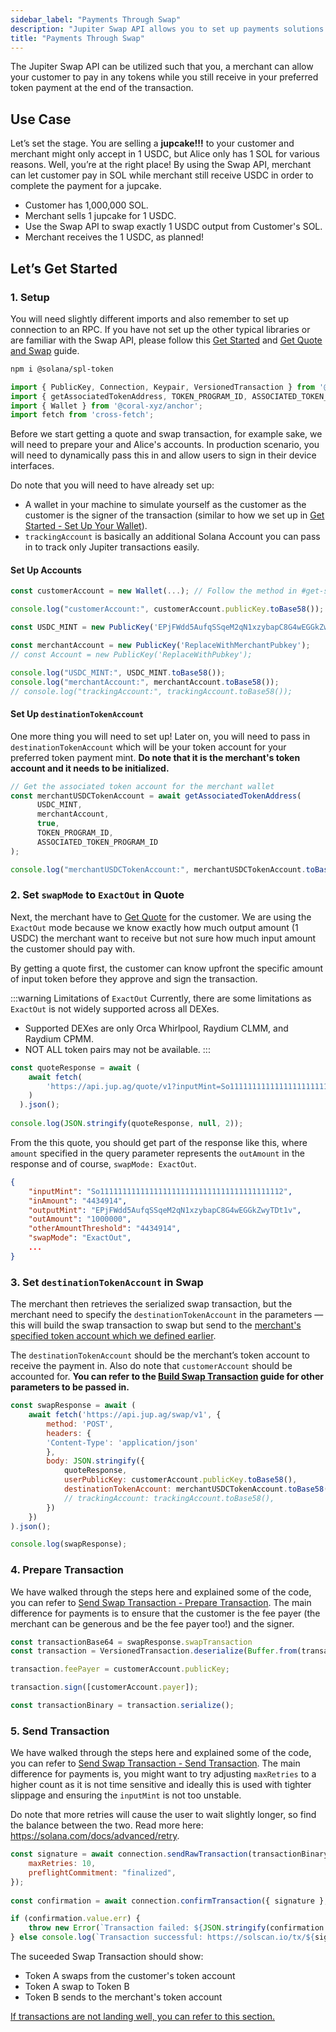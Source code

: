```yaml
---
sidebar_label: "Payments Through Swap"
description: "Jupiter Swap API allows you to set up payments solutions for your products."
title: "Payments Through Swap"
---
```


<head>
    <title>Payments Through Swap</title>
    <meta name="twitter:card" content="summary" />
</head>

The Jupiter Swap API can be utilized such that you, a merchant can allow your customer to pay in any tokens while you still receive in your preferred token payment at the end of the transaction.

## Use Case

Let’s set the stage. You are selling a **jupcake!!!** to your customer and merchant might only accept in 1 USDC, but Alice only has 1 SOL for various reasons. Well, you’re at the right place! By using the Swap API, merchant can let customer pay in SOL while merchant still receive USDC in order to complete the payment for a jupcake.

- Customer has 1,000,000 SOL.
- Merchant sells 1 jupcake for 1 USDC.
- Use the Swap API to swap exactly 1 USDC output from Customer's SOL.
- Merchant receives the 1 USDC, as planned!

## Let’s Get Started

### 1. Setup

You will need slightly different imports and also remember to set up connection to an RPC. If you have not set up the other typical libraries or are familiar with the Swap API, please follow this [Get Started](../1-get-started.md) and [Get Quote and Swap](./1-get-quote.md) guide.

```bash
npm i @solana/spl-token
```

```jsx
import { PublicKey, Connection, Keypair, VersionedTransaction } from '@solana/web3.js';
import { getAssociatedTokenAddress, TOKEN_PROGRAM_ID, ASSOCIATED_TOKEN_PROGRAM_ID } from '@solana/spl-token';
import { Wallet } from '@coral-xyz/anchor';
import fetch from 'cross-fetch';
```

Before we start getting a quote and swap transaction, for example sake, we will need to prepare your and Alice's accounts. In production scenario, you will need to dynamically pass this in and allow users to sign in their device interfaces.

Do note that you will need to have already set up:
- A wallet in your machine to simulate yourself as the customer as the customer is the signer of the transaction (similar to how we set up in [Get Started - Set Up Your Wallet](../1-get-started.md#4-set-up-your-wallet)).
- `trackingAccount` is basically an additional Solana Account you can pass in to track only Jupiter transactions easily.

#### Set Up Accounts

```jsx
const customerAccount = new Wallet(...); // Follow the method in #get-started

console.log("customerAccount:", customerAccount.publicKey.toBase58());

const USDC_MINT = new PublicKey('EPjFWdd5AufqSSqeM2qN1xzybapC8G4wEGGkZwyTDt1v'); // Your preferred token payment

const merchantAccount = new PublicKey('ReplaceWithMerchantPubkey');
// const Account = new PublicKey('ReplaceWithPubkey');

console.log("USDC_MINT:", USDC_MINT.toBase58());
console.log("merchantAccount:", merchantAccount.toBase58());
// console.log("trackingAccount:", trackingAccount.toBase58());
```

#### Set Up `destinationTokenAccount`

One more thing you will need to set up! Later on, you will need to pass in `destinationTokenAccount` which will be your token account for your preferred token payment mint. **Do note that it is the merchant's token account and it needs to be initialized.**

```jsx
// Get the associated token account for the merchant wallet
const merchantUSDCTokenAccount = await getAssociatedTokenAddress(
	  USDC_MINT,
	  merchantAccount,
	  true,
	  TOKEN_PROGRAM_ID,
	  ASSOCIATED_TOKEN_PROGRAM_ID
);

console.log("merchantUSDCTokenAccount:", merchantUSDCTokenAccount.toBase58());
```

### 2. Set `swapMode` to `ExactOut` in Quote

Next, the merchant have to [Get Quote](./1-get-quote.md) for the customer. We are using the `ExactOut` mode because we know exactly how much output amount (1 USDC) the merchant want to receive but not sure how much input amount the customer should pay with.

By getting a quote first, the customer can know upfront the specific amount of input token before they approve and sign the transaction.

:::warning Limitations of `ExactOut`
Currently, there are some limitations as `ExactOut` is not widely supported across all DEXes.
- Supported DEXes are only Orca Whirlpool, Raydium CLMM, and Raydium CPMM.
- NOT ALL token pairs may not be available.
:::

```jsx
const quoteResponse = await (
    await fetch(
        'https://api.jup.ag/quote/v1?inputMint=So11111111111111111111111111111111111111112&outputMint=EPjFWdd5AufqSSqeM2qN1xzybapC8G4wEGGkZwyTDt1v&amount=100000&slippageBps=50&restrictIntermediateTokens=true&swapMode=ExactOut'
    )
  ).json();
  
console.log(JSON.stringify(quoteResponse, null, 2));
```

From the this quote, you should get part of the response like this, where `amount` specified in the query parameter represents the `outAmount` in the response and of course, `swapMode: ExactOut`.

```json
{
    "inputMint": "So11111111111111111111111111111111111111112",
    "inAmount": "4434914",
    "outputMint": "EPjFWdd5AufqSSqeM2qN1xzybapC8G4wEGGkZwyTDt1v",
    "outAmount": "1000000",
    "otherAmountThreshold": "4434914",
    "swapMode": "ExactOut",
    ...
}
```

### 3. Set `destinationTokenAccount` in Swap

The merchant then retrieves the serialized swap transaction, but the merchant need to specify the `destinationTokenAccount` in the parameters — this will build the swap transaction to swap but send to the [merchant's specified token account which we defined earlier](#set-up-destinationtokenaccount).

The `destinationTokenAccount` should be the merchant’s token account to receive the payment in. Also do note that `customerAccount` should be accounted for. **You can refer to the [Build Swap Transaction](./2-build-swap-transaction.mdx) guide for other parameters to be passed in.**

```jsx
const swapResponse = await (
    await fetch('https://api.jup.ag/swap/v1', {
        method: 'POST',
        headers: {
        'Content-Type': 'application/json'
        },
        body: JSON.stringify({
            quoteResponse,
            userPublicKey: customerAccount.publicKey.toBase58(),
            destinationTokenAccount: merchantUSDCTokenAccount.toBase58(),
            // trackingAccount: trackingAccount.toBase58(),
        })
    })
).json();

console.log(swapResponse);
```

### 4. Prepare Transaction

We have walked through the steps here and explained some of the code, you can refer to [Send Swap Transaction - Prepare Transaction](./3-send-swap-transaction.md#prepare-transaction). The main difference for payments is to ensure that the customer is the fee payer (the merchant can be generous and be the fee payer too!) and the signer.

```jsx
const transactionBase64 = swapResponse.swapTransaction
const transaction = VersionedTransaction.deserialize(Buffer.from(transactionBase64, 'base64'));

transaction.feePayer = customerAccount.publicKey;

transaction.sign([customerAccount.payer]);

const transactionBinary = transaction.serialize();
```

### 5. Send Transaction

We have walked through the steps here and explained some of the code, you can refer to [Send Swap Transaction - Send Transaction](./3-send-swap-transaction.md#send-transaction). The main difference for payments is, you might want to try adjusting `maxRetries` to a higher count as it is not time sensitive and ideally this is used with tighter slippage and ensuring the `inputMint` is not too unstable.

Do note that more retries will cause the user to wait slightly longer, so find the balance between the two. Read more here: https://solana.com/docs/advanced/retry.

```jsx
const signature = await connection.sendRawTransaction(transactionBinary, {
    maxRetries: 10,
    preflightCommitment: "finalized",
});
  
const confirmation = await connection.confirmTransaction({ signature }, "finalized");

if (confirmation.value.err) {
    throw new Error(`Transaction failed: ${JSON.stringify(confirmation.value.err)}\nhttps://solscan.io/${signature}/`);
} else console.log(`Transaction successful: https://solscan.io/tx/${signature}/`);
```

The suceeded Swap Transaction should show:
- Token A swaps from the customer's token account
- Token A swap to Token B
- Token B sends to the merchant's token account

[If transactions are not landing well, you can refer to this section.](./3-send-swap-transaction.md#oh-transaction-not-landing)